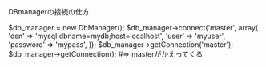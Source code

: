 DBmanagerの接続の仕方

$db_manager = new DbManager();
$db_manager->connect('master', array(
'dsn' => 'mysql:dbname=mydb;host=localhost',
'user' => 'myuser',
'password' => 'mypass',
));
$db_manager->getConnection('master');
$db_manager->getConnection(); #=> masterがかえってくる
